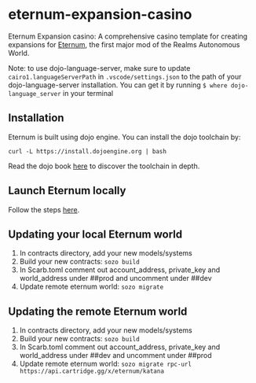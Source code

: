 # eternum-expansion-casino

Eternum Expansion casino: A comprehensive casino template for creating expansions for [Eternum](https://github.com/BibliothecaDAO/eternum), the first major mod of the Realms Autonomous World.

Note: to use dojo-language-server, make sure to update `cairo1.languageServerPath` in `.vscode/settings.json` to the path of your dojo-language-server installation. You can get it by running `$ where dojo-language_server` in your terminal

## Installation

Eternum is built using dojo engine. You can install the dojo toolchain by:

```
curl -L https://install.dojoengine.org | bash
```

Read the dojo book [here](https://book.dojoengine.org/index.html) to discover the toolchain in depth.

## Launch Eternum locally

Follow the steps [here](https://github.com/BibliothecaDAO/eternum/blob/3e234d4f3d9a40e4413162c16833f0f7e69b0b77/client/README.md).

## Updating your local Eternum world

1. In contracts directory, add your new models/systems
2. Build your new contracts: `sozo build`
3. In Scarb.toml comment out account_address, private_key and world_address under ##prod and uncomment under ##dev
4. Update remote eternum world: `sozo migrate`

## Updating the remote Eternum world

1. In contracts directory, add your new models/systems
2. Build your new contracts: `sozo build`
3. In Scarb.toml comment out account_address, private_key and world_address under ##dev and uncomment under ##prod
4. Update remote eternum world: `sozo migrate rpc-url https://api.cartridge.gg/x/eternum/katana`
